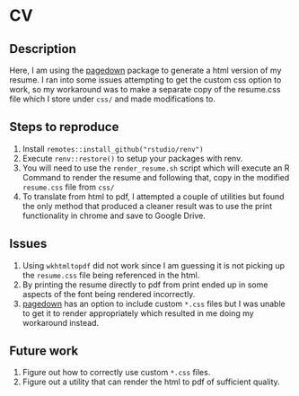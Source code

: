 # CV

## Description

Here, I am using the [pagedown](https://pagedown.rbind.io/) package to generate a html version of my resume.  I ran into some issues attempting to get the custom css option to work, so my workaround was to make a separate copy of the resume.css file which I store under `css/` and made modifications to.

## Steps to reproduce

1. Install `remotes::install_github("rstudio/renv")`
2. Execute `renv::restore()` to setup your packages with renv.
3. You will need to use the `render_resume.sh` script which will execute an R Command to render the resume and following that, copy in the modified `resume.css` file from `css/`
4. To translate from html to pdf, I attempted a couple of utilities but found the only method that produced a cleaner result was to use the print functionality in chrome and save to Google Drive.

## Issues

1. Using `wkhtmltopdf` did not work since I am guessing it is not picking up the `resume.css` file being referenced in the html.
2. By printing the resume directly to pdf from print ended up in some aspects of the font being rendered incorrectly.
3. [pagedown](https://pagedown.rbind.io/) has an option to include custom `*.css` files but I was unable to get it to render appropriately which resulted in me doing my workaround instead.

## Future work

1. Figure out how to correctly use custom `*.css` files.
2. Figure out a utility that can render the html to pdf of sufficient quality.